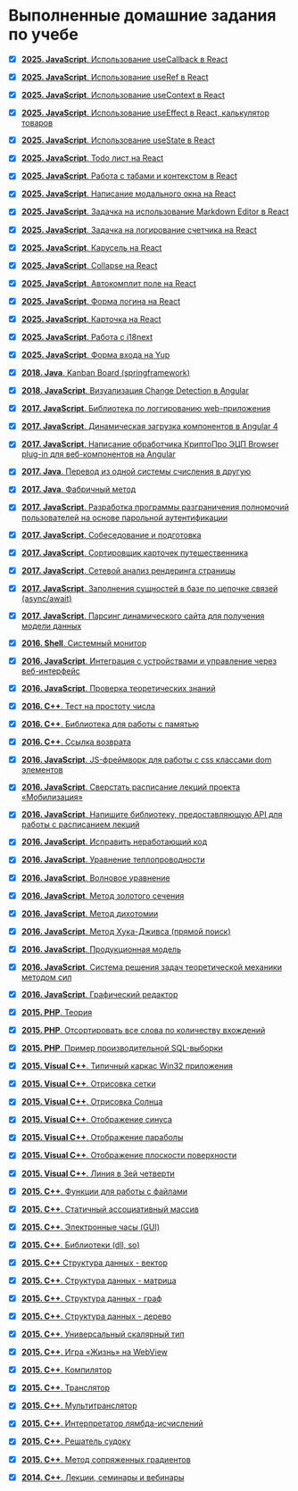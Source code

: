 # Выполненные домашние задания по учебе

- [x] [<b>2025. JavaScript</b>. Использование useCallback в React](https://github.com/splincodewd/collection-codework/tree/master/javascript/hexlet/js-react-hooks/use-callback)
- [x] [<b>2025. JavaScript</b>. Использование useRef в React](https://github.com/splincodewd/collection-codework/tree/master/javascript/hexlet/js-react-hooks/use-ref)
- [x] [<b>2025. JavaScript</b>. Использование useContext в React](https://github.com/splincodewd/collection-codework/tree/master/javascript/hexlet/js-react-hooks/use-context)
- [x] [<b>2025. JavaScript</b>. Использование useEffect в React, калькулятор товаров](https://github.com/splincodewd/collection-codework/blob/master/javascript/hexlet/js-react-hooks/use-effect/src/Products.jsx)
- [x] [<b>2025. JavaScript</b>. Использование useState в React](https://github.com/splincodewd/collection-codework/blob/master/javascript/hexlet/js-react-hooks/use-state/src/BtnGroup.jsx)
- [x] [<b>2025. JavaScript</b>. Todo лист на React](https://github.com/splincodewd/collection-codework/blob/master/javascript/hexlet/todos/src/TodoBox.jsx)
- [x] [<b>2025. JavaScript</b>. Работа с табами и контекстом в React](https://github.com/splincodewd/collection-codework/blob/master/javascript/hexlet/tabs/src/App.jsx)
- [x] [<b>2025. JavaScript</b>. Написание модального окна на React](https://github.com/splincodewd/collection-codework/blob/master/javascript/hexlet/modal/src/Component.jsx)
- [x] [<b>2025. JavaScript</b>. Задачка на использование Markdown Editor в React](https://github.com/splincodewd/collection-codework/blob/master/javascript/hexlet/markdown/src/MarkdownEditor.jsx)
- [x] [<b>2025. JavaScript</b>. Задачка на логирование счетчика на React](https://github.com/splincodewd/collection-codework/blob/master/javascript/hexlet/logs/src/Component.jsx)
- [x] [<b>2025. JavaScript</b>. Карусель на React](https://github.com/splincodewd/collection-codework/blob/master/javascript/hexlet/carousel/src/Carousel.jsx)
- [x] [<b>2025. JavaScript</b>. Collapse на React](https://github.com/splincodewd/collection-codework/blob/master/javascript/hexlet/collapse/src/Collapse.jsx)
- [x] [<b>2025. JavaScript</b>. Автокомплит поле на React](https://github.com/splincodewd/collection-codework/blob/master/javascript/hexlet/autocomplete/src/Autocomplete.jsx)
- [x] [<b>2025. JavaScript</b>. Форма логина на React](https://github.com/splincodewd/collection-codework/blob/master/javascript/hexlet/form/src/Collapse.jsx)
- [x] [<b>2025. JavaScript</b>. Карточка на React](https://github.com/splincodewd/collection-codework/blob/master/javascript/hexlet/carousel/src/Carousel.jsx)
- [x] [<b>2025. JavaScript</b>. Работа с i18next](https://github.com/splincodewd/collection-codework/blob/master/javascript/hexlet/i18n/application.js)
- [x] [<b>2025. JavaScript</b>. Форма входа на Yup](https://github.com/splincodewd/collection-codework/blob/master/javascript/hexlet/login/application.js)
- [x] [<b>2018. Java</b>. Kanban Board (springframework)](https://github.com/splincode/java-filmorate)
- [x] [<b>2018. JavaScript</b>. Визуализация Change Detection в Angular](https://github.com/Angular-RU/change-detection-tree)
- [x] [<b>2017. JavaScript</b>. Библиотека по логгированию web-приложения](https://github.com/splincodewd/client-logger)
- [x] [<b>2017. JavaScript</b>. Динамическая загрузка компонентов в Angular 4](https://github.com/splincodewd/collection-codework/tree/master/typescript/angular/dynamic.ts)
- [x] [<b>2017. JavaScript</b>. Написание обработчика КриптоПро ЭЦП Browser plug-in для веб-компонентов на Angular](https://github.com/splincode/cryptopro-browser-plugin)
- [x] [<b>2017. Java</b>. Перевод из одной системы счисления в другую](https://github.com/splincodewd/collection-codework/tree/master/java/notation)
- [x] [<b>2017. Java</b>. Фабричный метод](https://github.com/splincodewd/collection-codework/tree/master/java/garden)
- [x] [<b>2017. JavaScript</b>. Разработка программы разграничения полномочий пользователей на основе парольной аутентификации](https://github.com/splincode/simple-authorize-service)
- [x] [<b>2017. JavaScript</b>. Собеседование и подготовка](https://github.com/splincodewd/collection-codework/tree/master/javascript/interview-dev)
- [x] [<b>2017. JavaScript</b>. Сортировщик карточек путешественника](https://github.com/splincodewd/collection-codework/tree/master/javascript/travels)
- [x] [<b>2017. JavaScript</b>. Сетевой анализ рендеринга страницы](https://github.com/splincode/recursive-phantomjs)
- [x] [<b>2017. JavaScript</b>. Заполнения сущностей в базе по цепочке связей (async/await)](https://github.com/splincodewd/collection-codework/tree/master/javascript/async-await)
- [x] [<b>2017. JavaScript</b>. Парсинг динамического сайта для получения модели данных](https://github.com/splincode/parse-site-example)
- [x] [<b>2016. Shell</b>. Системный монитор](https://github.com/splincode/system-monitor)
- [x] [<b>2016. JavaScript</b>. Интеграция с устройствами и управление через веб-интерфейс](https://github.com/splincode/ihardware/tree/master/omron)
- [x] [<b>2016. JavaScript</b>. Проверка теоретических знаний](https://github.com/splincodewd/collection-codework/tree/master/javascript/theory)
- [x] [<b>2016. C++</b>. Тест на простоту числа](https://github.com/splincodewd/collection-codework/tree/master/cpp/prime)
- [x] [<b>2016. C++</b>. Библиотека для работы с памятью](https://github.com/splincodewd/collection-codework/tree/master/cpp/memory)
- [x] [<b>2016. C++</b>. Ссылка возврата](https://github.com/splincodewd/collection-codework/tree/master/cpp/link)
- [x] [<b>2016. JavaScript</b>. JS-фреймворк для работы с css классами dom элементов](https://github.com/splincodewd/collection-codework/tree/master/javascript/framework)
- [x] [<b>2016. JavaScript</b>. Cверстать расписание лекций проекта «Мобилизация»](https://github.com/splincodewd/collection-codework/tree/master/javascript/mobilization)
- [x] [<b>2016. JavaScript</b>. Напишите библиотеку, предоставляющую API для работы с расписанием лекций](https://github.com/splincodewd/collection-codework/tree/master/javascript/mobilization-api)
- [x] [<b>2016. JavaScript</b>. Исправить неработающий код](https://github.com/splincodewd/collection-codework/tree/master/javascript/fetch-error)
- [x] [<b>2016. JavaScript</b>. Уравнение теплопроводности](https://github.com/splincodewd/collection-codework/tree/master/javascript/transcalency)
- [x] [<b>2016. JavaScript</b>. Волновое уравнение](https://github.com/splincodewd/collection-codework/tree/master/javascript/transcalency)
- [x] [<b>2016. JavaScript</b>. Метод золотого сечения](https://github.com/splincodewd/collection-codework/tree/master/javascript/golden_section_method)
- [x] [<b>2016. JavaScript</b>. Метод дихотомии](https://github.com/splincodewd/collection-codework/tree/master/javascript/dichotomy_method)
- [x] [<b>2016. JavaScript</b>. Метод Хука-Дживса (прямой поиск)](https://github.com/splincodewd/collection-codework/blob/master/javascript/pattern_search/)
- [x] [<b>2016. JavaScript</b>. Продукционная модель](https://github.com/splincodewd/collection-codework/blob/master/javascript/production_system/)
- [x] [<b>2016. JavaScript</b>. Система решения задач теоретической механики методом сил](https://github.com/splincodewd/collection-codework/blob/master/javascript/cad/)
- [x] [<b>2016. JavaScript</b>. Графический редактор](https://github.com/splincodewd/collection-codework/tree/master/javascript/grapheditor/)
- [x] [<b>2015. PHP</b>. Теория](https://github.com/splincodewd/collection-codework/tree/master/php/theory)
- [x] [<b>2015. PHP</b>. Отсортировать все слова по количеству вхождений](https://github.com/splincodewd/collection-codework/tree/master/php/sort)
- [x] [<b>2015. PHP</b>. Пример производительной SQL-выборки](https://github.com/splincodewd/collection-codework/tree/master/php/sql)
- [x] [<b>2015. Visual C++</b>. Типичный каркас Win32 приложения](https://github.com/splincodewd/collection-codework/tree/master/vc/lab1/base.cpp)
- [x] [<b>2015. Visual C++</b>. Отрисовка сетки](https://github.com/splincodewd/collection-codework/tree/master/vc/lab1/grid.cpp)
- [x] [<b>2015. Visual C++</b>. Отрисовка Солнца](https://github.com/splincodewd/collection-codework/tree/master/vc/lab1/sun.cpp)
- [x] [<b>2015. Visual C++</b>. Отображение синуса](https://github.com/splincodewd/collection-codework/tree/master/vc/lab2/sin.cpp)
- [x] [<b>2015. Visual C++</b>. Отображение параболы](https://github.com/splincodewd/collection-codework/tree/master/vc/lab2/parabola.cpp)
- [x] [<b>2015. Visual C++</b>. Отображение плоскости поверхности](https://github.com/splincodewd/collection-codework/tree/master/vc/lab2/surface.cpp)
- [x] [<b>2015. Visual C++</b>. Линия в 3ей четверти](https://github.com/splincodewd/collection-codework/blob/master/vc/lab2/graphs3th.cpp)
- [x] [<b>2015. C++</b>. Функции для работы с файлами](https://github.com/splincodewd/collection-codework/tree/master/cpp/fs)
- [x] [<b>2015. C++</b>. Статичный ассоциативный массив](https://github.com/splincodewd/collection-codework/tree/master/cpp/associative)
- [x] [<b>2015. C++</b>. Электронные часы (GUI)](https://github.com/splincodewd/collection-codework/tree/master/cpp/gui)
- [x] [<b>2015. C++</b>. Библиотеки (dll, so)](https://github.com/splincodewd/collection-codework/tree/master/cpp/dll)
- [x] [<b>2015. C++</b> Структура данных - вектор](https://github.com/splincodewd/collection-codework/tree/master/cpp/vector)
- [x] [<b>2015. C++</b>. Структура данных - матрица](https://github.com/splincodewd/collection-codework/tree/master/cpp/matrix)
- [x] [<b>2015. C++</b>. Структура данных - граф](https://github.com/splincodewd/collection-codework/tree/master/cpp/graph)
- [x] [<b>2015. C++</b>. Структура данных - дерево](https://github.com/splincodewd/collection-codework/tree/master/cpp/tree)
- [x] [<b>2015. C++</b>. Универсальный скалярный тип](https://github.com/splincodewd/collection-codework/tree/master/cpp/var)
- [x] [<b>2015. C++</b>. Игра «Жизнь» на WebView](https://github.com/splincodewd/collection-codework/tree/master/cpp/gamelife)
- [x] [<b>2015. C++</b>. Компилятор](https://github.com/splincodewd/collection-codework/tree/master/cpp/compiler)
- [x] [<b>2015. C++</b>. Транслятор](https://github.com/splincodewd/collection-codework/tree/master/cpp/translater)
- [x] [<b>2015. C++</b>. Мультитранслятор](https://github.com/splincodewd/collection-codework/tree/master/cpp/multitranslater)
- [x] [<b>2015. C++</b>. Интерпретатор лямбда-исчислений](https://github.com/splincodewd/collection-codework/tree/master/cpp/lambda)
- [x] [<b>2015. C++</b>. Решатель судоку](https://github.com/splincodewd/collection-codework/tree/master/cpp/sudoku)
- [x] [<b>2015. C++</b>. Метод сопряженных градиентов](https://github.com/splincodewd/collection-codework/blob/master/cpp/nonlinear_conjugate_gradient_method/)
- [x] [<b>2014. C++</b>. Лекции, семинары и вебинары](https://github.com/stankin/uits-labs)









